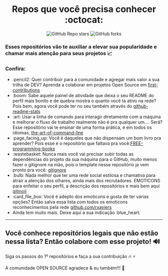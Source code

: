 <div align="center"> <h1> Repos que você precisa conhecer :octocat: </h1> 

<img alt="GitHub Repo stars" src="https://img.shields.io/github/stars/tayhn/repos-good-toknow?logoColor=red&style=social"> <img alt="GitHub forks" src="https://img.shields.io/github/forks/tayhsn/repos-good-toknow?logoColor=orange&style=social"> </div>

### Esses repositórios vão te auxiliar a elevar sua popularidade e chamar mais atenção para seus projetos :chart_with_upwards_trend:

### Confira:

<ul>
    <li>
       :pencil2: Quer contribuir para a comunidade e agregar mais valor a sua trilha de DEV? Aprenda a colaborar em projetos Open Source em <a href="https://github.com/firstcontributions/first-contributions">first-contributions</a>
    </li>
    <li>
       :boom: Sabe aquele painel de atividade que deixa o seu README do perfil mais bonito e de quebra mostra o quanto você ta ativo na rede? Pois bem, agora você pode ter no seu também através do <a href="https://github.com/anuraghazra/github-readme-stats">github-readme-stats</a>
    </li>
    <li>
       :art: Usar a linha de comando para interagir diretamente com a máquina e melhorar o fluxo de trabalho realmente não é pra qualquer um.... Será? Esse repositório vai te ensinar de uma forma prática, e em todos os idiomas, <a href="https://github.com/jlevy/the-art-of-command-line">the-art-of-command-line</a>
    </li>
    <li>
       :page_facing_up: Você é daqueles que não dispensam um bom livro pra aprender? Pois esse é o repositório que faltava pra você:<a href="https://github.com/EbookFoundation/free-programming-books">FREE-programming-books</a>
    </li>
    <li>
       :wastebasket: Nunca mais você vai precisar subir todas as dependências do projeto da sua máquina para o GitHub, muito menos fazer o gitignore na mão, pois o template nesse repositório ja vem pronto pra você: <a href="https://github.com/github/gitignore">gitignore</a> 
    </li>
    <li>
      :bulb: Nada melhor que ter uma rede social estilosa e chamativa para atrair a atenção dos olhares, ainda mais dos recrutadores. EMOTICONS para enfeitar o seu perfil, a descrição dos repositórios e mais bem aqui <a href="https://github.com/carloscuesta/gitmoji">gitmoji</a>
    </li>
    <li>
        :card_file_box: Você é adepto dos emoticons e gosta de ter várias opções? Então salva essa lista com todos os emoticons reconhecimentos pela rede <a href="https://gist.github.com/rxaviers/7360908">github.com/rxaviers</a>
    </li>
    <li>
    	Ainda tem muito mais. Deixe aqui a sua indicação :blue_heart:
    </li>
</ul>

<hr>

## Você conhece repositórios legais que não estão nessa lista? Então colabore com esse projeto! :loud_sound:

Siga os passos do 1º repositórios e faça a sua contribuição :fire: :zap:

A comunidade OPEN SOURCE agradece & eu também!!! :rocket:

